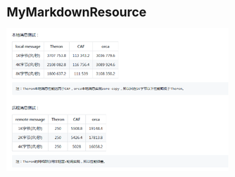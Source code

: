 # MyMarkdownResource

![orca test](https://github.com/wlgq2/MyMarkdownResource/raw/master/image/orcatest.PNG)
